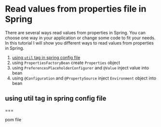 # Read values from properties file in Spring
There are several ways read values from properties in Spring. You can choose one way in your application 
or change some code to fit your needs. In this tutorial I will show you different ways to read 
values from properties in Spring.

1. [using ``util`` tag in spring config file](#using-util-tag-in-spring-config-file)
2. using ``PropertiesFactoryBean`` create ``Properties`` object
3. using ``PreferencesPlaceholderConfigurer`` and ``@Value`` inject value into bean
4. using ``@Configuration`` and ``@PropertySource`` inject ``Environment`` object into bean

## using util tag in spring config file
===

pom file


